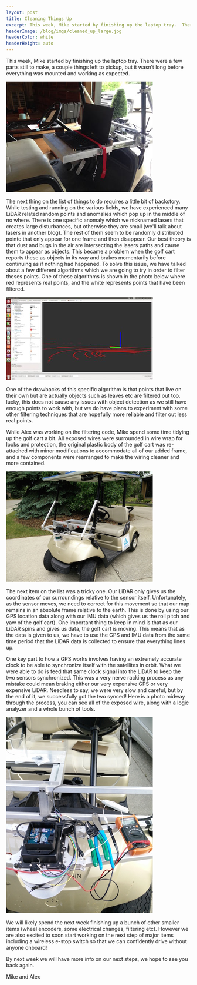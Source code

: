```yaml
---
layout: post
title: Cleaning Things Up
excerpt: This week, Mike started by finishing up the laptop tray.  There were a few parts still to make, a couple things left to pickup, but it wasn’t long
headerImage: /blog/imgs/cleaned_up_large.jpg
headerColor: white
headerHeight: auto
---
```


This week, Mike started by finishing up the laptop tray.  There were a few parts still to make, a couple things left to pickup, but it wasn’t long before everything was mounted and working as expected.

![finished laptop tray](/blog/imgs/finished_laptop_tray.jpg)

The next thing on the list of things to do requires a little bit of backstory. While testing and running on the various fields, we have experienced many LiDAR related random points and anomalies which pop up in the middle of no where. There is one specific anomaly which we nicknamed lasers that creates large disturbances, but otherwise they are small (we'll talk about lasers in another blog). The rest of them seem to be randomly distributed pointe that only appear for one frame and then disappear. Our best theory is that dust and bugs in the air are intersecting the lasers paths and cause them to appear as objects. This became a problem when the golf cart reports these as objects in its way and brakes momentarily before continuing as if nothing had happened. To solve this issue, we have talked about a few different algorithms which we are going to try in order to filter theses points.  One of these algorithms is shown in the photo below where red represents real points, and the white represents points that have been filtered.

![dust filter snapshot](/blog/imgs/dust_filter.jpg)

One of the drawbacks of this specific algorithm is that points that live on their own but are actually objects such as leaves etc are filtered out too.  lucky, this does not cause any issues with object detection as we still have enough points to work with, but we do have plans to experiment with some other filtering techniques that are hopefully more reliable and filter out less real points.

While Alex was working on the filtering code, Mike spend some time tidying up the golf cart a bit.  All exposed wires were surrounded in wire wrap for looks and protection, the original plastic body of the golf cart was re-attached with minor modifications to accommodate all of our added frame, and a few components were rearranged to make the wiring cleaner and more contained.

![cleaned up golf cart](/blog/imgs/cleaned_up.jpg)

The next item on the list was a tricky one.  Our LiDAR only gives us the coordinates of our surroundings relative to the sensor itself.  Unfortunately, as the sensor moves, we need to correct for this movement so that our map remains in an absolute frame relative to the earth.  This is done by using our GPS location data along with our IMU data (which gives us the roll pitch and yaw of the golf cart).  One important thing to keep in mind is that as our LiDAR spins and gives us data, the golf cart is moving.  This means that as the data is given to us, we have to use the GPS and IMU data from the same time period that the LiDAR data is collected to ensure that everything lines up. 

One key part to how a GPS works involves having an extremely accurate clock to be able to synchronize itself with the satellites in orbit.  What we were able to do is feed that same clock signal into the LiDAR to keep the two sensors synchronized.  This was a very nerve racking process as any mistake could mean braking either our very expensive GPS or very expensive LiDAR.  Needless to say, we were very slow and careful, but by the end of it, we successfully got the two synced!  Here is a photo midway through the process, you can see all of the exposed wire, along with a logic analyzer and a whole bunch of tools.

![lidar gps interface](/blog/imgs/lidar_gps_jst.jpg)

We will likely spend the next week finishing up a bunch of other smaller items (wheel encoders, some electrical changes, filtering etc). However we are also excited to soon start working on the next step of major items including a wireless e-stop switch so that we can confidently drive without anyone onboard!

By next week we will have more info on our next steps, we hope to see you back again.

Mike and Alex

